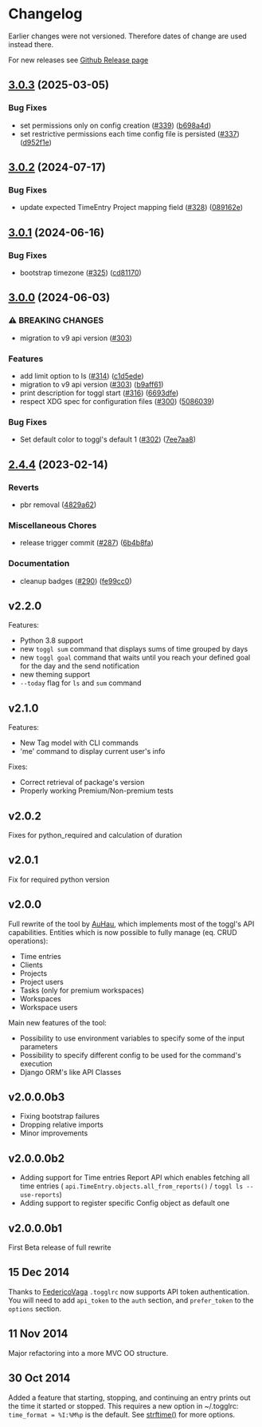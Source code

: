 # Changelog 

Earlier changes were not versioned. Therefore dates of change are used instead there.

For new releases see [Github Release page](https://github.com/AuHau/toggl-cli)

## [3.0.3](https://github.com/AuHau/toggl-cli/compare/v3.0.2...v3.0.3) (2025-03-05)


### Bug Fixes

* set permissions only on config creation ([#339](https://github.com/AuHau/toggl-cli/issues/339)) ([b698a4d](https://github.com/AuHau/toggl-cli/commit/b698a4db9f67ce33deab2aa31833b8e993cb47c5))
* set restrictive permissions each time config file is persisted ([#337](https://github.com/AuHau/toggl-cli/issues/337)) ([d952f1e](https://github.com/AuHau/toggl-cli/commit/d952f1eaa06129ed903db7b88e8a78e91500f7b6))

## [3.0.2](https://github.com/AuHau/toggl-cli/compare/v3.0.1...v3.0.2) (2024-07-17)


### Bug Fixes

* update expected TimeEntry Project mapping field ([#328](https://github.com/AuHau/toggl-cli/issues/328)) ([089162e](https://github.com/AuHau/toggl-cli/commit/089162e059777436107e7c7666d491705aeee5b4))

## [3.0.1](https://github.com/AuHau/toggl-cli/compare/v3.0.0...v3.0.1) (2024-06-16)


### Bug Fixes

* bootstrap timezone ([#325](https://github.com/AuHau/toggl-cli/issues/325)) ([cd81170](https://github.com/AuHau/toggl-cli/commit/cd81170fb4281c1ea7afb52736808bc5d99071d6))

## [3.0.0](https://github.com/AuHau/toggl-cli/compare/v2.4.4...v3.0.0) (2024-06-03)


### ⚠ BREAKING CHANGES

* migration to v9 api version ([#303](https://github.com/AuHau/toggl-cli/issues/303))

### Features

* add limit option to ls ([#314](https://github.com/AuHau/toggl-cli/issues/314)) ([c1d5ede](https://github.com/AuHau/toggl-cli/commit/c1d5edef5c8dbc94c5d55d11bcb863a6af29b237))
* migration to v9 api version ([#303](https://github.com/AuHau/toggl-cli/issues/303)) ([b9aff61](https://github.com/AuHau/toggl-cli/commit/b9aff6190217e886d166f6036262c82e2114a6a9))
* print description for toggl start ([#316](https://github.com/AuHau/toggl-cli/issues/316)) ([6693dfe](https://github.com/AuHau/toggl-cli/commit/6693dfe2af72fed7af481cabd0d7527307c2a841))
* respect XDG spec for configuration files ([#300](https://github.com/AuHau/toggl-cli/issues/300)) ([5086039](https://github.com/AuHau/toggl-cli/commit/5086039e6392523fad5ef3de2326eca7bf8b6832))


### Bug Fixes

* Set default color to toggl's default 1 ([#302](https://github.com/AuHau/toggl-cli/issues/302)) ([7ee7aa8](https://github.com/AuHau/toggl-cli/commit/7ee7aa8ace000a88035c00a0de7842dbbf83d293))

## [2.4.4](https://github.com/AuHau/toggl-cli/compare/v2.4.3...v2.4.4) (2023-02-14)


### Reverts

* pbr removal ([4829a62](https://github.com/AuHau/toggl-cli/commit/4829a629e11d77975a8cf1fe3c3638c1a73c0765))


### Miscellaneous Chores

* release trigger commit ([#287](https://github.com/AuHau/toggl-cli/issues/287)) ([6b4b8fa](https://github.com/AuHau/toggl-cli/commit/6b4b8fae50195d398b5a7241dc2bb0fa432dcdc6))


### Documentation

* cleanup badges ([#290](https://github.com/AuHau/toggl-cli/issues/290)) ([fe99cc0](https://github.com/AuHau/toggl-cli/commit/fe99cc0d1ca4801e8043a1e72a66d19a1fb53519))

## v2.2.0

Features:
 * Python 3.8 support
 * new `toggl sum` command that displays sums of time grouped by days
 * new `toggl goal` command that waits until you reach your defined goal for the day and the send notification
 * new theming support
 * `--today` flag for `ls` and `sum` command  

## v2.1.0

Features:
 * New Tag model with CLI commands
 * 'me' command to display current user's info
 
Fixes:
 * Correct retrieval of package's version 
 * Properly working Premium/Non-premium tests

## v2.0.2

Fixes for python_required and calculation of duration

## v2.0.1

Fix for required python version

## v2.0.0

Full rewrite of the tool by [AuHau](https://github.com/AuHau), which implements most of the toggl's API capabilities. 
Entities which is now possible to fully manage (eq. CRUD operations):
 *  Time entries
 *  Clients
 *  Projects
 *  Project users
 *  Tasks (only for premium workspaces)
 *  Workspaces
 *  Workspace users
 
Main new features of the tool:
 *  Possibility to use environment variables to specify some of the input parameters
 *  Possibility to specify different config to be used for the command's execution
 *  Django ORM's like API Classes

## v2.0.0.0b3

 * Fixing bootstrap failures
 * Dropping relative imports
 * Minor improvements

## v2.0.0.0b2

 * Adding support for Time entries Report API which enables fetching all time entries ( `api.TimeEntry.objects.all_from_reports()` / `toggl ls --use-reports`)
 * Adding support to register specific Config object as default one

## v2.0.0.0b1

First Beta release of full rewrite

## 15 Dec 2014 
Thanks to [FedericoVaga](https://github.com/FedericoVaga)
`.togglrc` now supports API token authentication. You will need to add
`api_token` to the `auth` section, and `prefer_token` to the `options` section.

## 11 Nov 2014
Major refactoring into a more MVC OO structure.

## 30 Oct 2014
Added a feature that starting, stopping, and continuing an
entry prints out the time it started or stopped. This requires a new option in
~/.togglrc: `time_format = %I:%M%p` is the default.  See
[strftime()](https://docs.python.org/2/library/datetime.html#strftime-and-strptime-behavior)
for more options.
